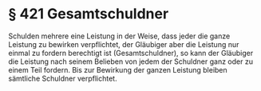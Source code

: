 # § 421 Gesamtschuldner
Schulden mehrere eine Leistung in der Weise, dass jeder die ganze Leistung zu bewirken verpflichtet, der Gläubiger aber die Leistung nur einmal zu fordern berechtigt ist (Gesamtschuldner), so kann der Gläubiger die Leistung nach seinem Belieben von jedem der Schuldner ganz oder zu einem Teil fordern. Bis zur Bewirkung der ganzen Leistung bleiben sämtliche Schuldner verpflichtet.
